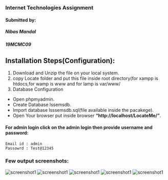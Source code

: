 ### Internet Technologies Assignment
#### Submitted by:
##### Nibas Mandal
##### 19MCMC09

## Installation Steps(Configuration):

1. Download and Unzip the file on your local system.
2. copy Locate folder and put this file inside root directory(for xampp is htdocs,for wamp is www and for lamp is var/www/
3. Database Configuration

* Open phpmyadmin.
* Create Database lssemsdb.
* Import database lsssemsdb.sql(file available inside the pacakege).
* Open Your browser put inside browser **“http://localhost/LocateMe/”**.

#### For admin login click on the admin login then provide username and password:
```
Email id : admin
Passowrd : Test@12345
```
### Few output screenshots:

![screenshot1](https://github.com/nibasman/nibasman/blob/main/Screenshot/Screenshot%20(199).png)
![screenshot1](https://github.com/nibasman/nibasman/blob/main/Screenshot/Screenshot%20(199).png)
![screenshot1](https://github.com/nibasman/nibasman/blob/main/Screenshot/Screenshot%20(199).png)
![screenshot1](https://github.com/nibasman/nibasman/blob/main/Screenshot/Screenshot%20(199).png)
![screenshot1](https://github.com/nibasman/nibasman/blob/main/Screenshot/Screenshot%20(199).png)
